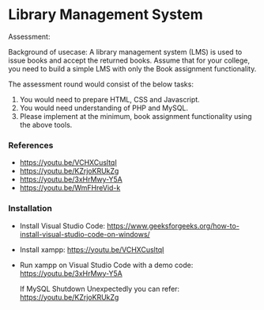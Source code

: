 # Library Management System

Assessment:

Background of usecase: A library management system (LMS) is used to
issue books and accept the returned books. Assume that for your college,
you need to build a simple LMS with only the Book assignment
functionality.

The assessment round would consist of the below tasks:

1. You would need to prepare HTML, CSS and Javascript.
2. You would need understanding of PHP and MySQL.
3. Please implement at the minimum, book assignment functionality using
the above tools.

### References
- https://youtu.be/VCHXCusltqI
- https://youtu.be/KZrjoKRUkZg
- https://youtu.be/3xHrMwy-Y5A
- https://youtu.be/WmFHreVid-k

### Installation
- Install Visual Studio Code:
    https://www.geeksforgeeks.org/how-to-install-visual-studio-code-on-windows/
- Install xampp:
     https://youtu.be/VCHXCusltqI
- Run xampp on Visual Studio Code with a demo code:
    https://youtu.be/3xHrMwy-Y5A
    
    If MySQL Shutdown Unexpectedly you can refer:
    https://youtu.be/KZrjoKRUkZg
